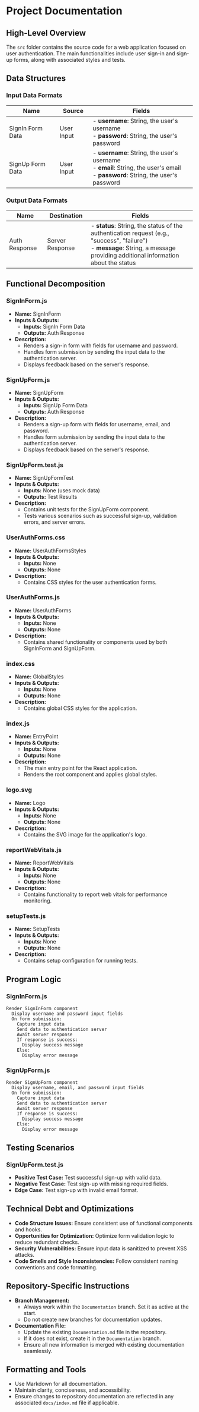 # Project Documentation

## High-Level Overview
The `src` folder contains the source code for a web application focused on user authentication. The main functionalities include user sign-in and sign-up forms, along with associated styles and tests.

## Data Structures

### Input Data Formats
| Name             | Source            | Fields                                                                 |
|------------------|-------------------|------------------------------------------------------------------------|
| SignIn Form Data | User Input        | - **username**: String, the user's username<br>- **password**: String, the user's password |
| SignUp Form Data | User Input        | - **username**: String, the user's username<br>- **email**: String, the user's email<br>- **password**: String, the user's password |

### Output Data Formats
| Name             | Destination       | Fields                                                                 |
|------------------|-------------------|------------------------------------------------------------------------|
| Auth Response    | Server Response   | - **status**: String, the status of the authentication request (e.g., "success", "failure")<br>- **message**: String, a message providing additional information about the status |

## Functional Decomposition

### SignInForm.js
- **Name:** SignInForm
- **Inputs & Outputs:**
  - **Inputs:** SignIn Form Data
  - **Outputs:** Auth Response
- **Description:** 
  - Renders a sign-in form with fields for username and password.
  - Handles form submission by sending the input data to the authentication server.
  - Displays feedback based on the server's response.

### SignUpForm.js
- **Name:** SignUpForm
- **Inputs & Outputs:**
  - **Inputs:** SignUp Form Data
  - **Outputs:** Auth Response
- **Description:** 
  - Renders a sign-up form with fields for username, email, and password.
  - Handles form submission by sending the input data to the authentication server.
  - Displays feedback based on the server's response.

### SignUpForm.test.js
- **Name:** SignUpFormTest
- **Inputs & Outputs:**
  - **Inputs:** None (uses mock data)
  - **Outputs:** Test Results
- **Description:** 
  - Contains unit tests for the SignUpForm component.
  - Tests various scenarios such as successful sign-up, validation errors, and server errors.

### UserAuthForms.css
- **Name:** UserAuthFormsStyles
- **Inputs & Outputs:**
  - **Inputs:** None
  - **Outputs:** None
- **Description:** 
  - Contains CSS styles for the user authentication forms.

### UserAuthForms.js
- **Name:** UserAuthForms
- **Inputs & Outputs:**
  - **Inputs:** None
  - **Outputs:** None
- **Description:** 
  - Contains shared functionality or components used by both SignInForm and SignUpForm.

### index.css
- **Name:** GlobalStyles
- **Inputs & Outputs:**
  - **Inputs:** None
  - **Outputs:** None
- **Description:** 
  - Contains global CSS styles for the application.

### index.js
- **Name:** EntryPoint
- **Inputs & Outputs:**
  - **Inputs:** None
  - **Outputs:** None
- **Description:** 
  - The main entry point for the React application.
  - Renders the root component and applies global styles.

### logo.svg
- **Name:** Logo
- **Inputs & Outputs:**
  - **Inputs:** None
  - **Outputs:** None
- **Description:** 
  - Contains the SVG image for the application's logo.

### reportWebVitals.js
- **Name:** ReportWebVitals
- **Inputs & Outputs:**
  - **Inputs:** None
  - **Outputs:** None
- **Description:** 
  - Contains functionality to report web vitals for performance monitoring.

### setupTests.js
- **Name:** SetupTests
- **Inputs & Outputs:**
  - **Inputs:** None
  - **Outputs:** None
- **Description:** 
  - Contains setup configuration for running tests.

## Program Logic

### SignInForm.js
```pseudo
Render SignInForm component
  Display username and password input fields
  On form submission:
    Capture input data
    Send data to authentication server
    Await server response
    If response is success:
      Display success message
    Else:
      Display error message
```

### SignUpForm.js
```pseudo
Render SignUpForm component
  Display username, email, and password input fields
  On form submission:
    Capture input data
    Send data to authentication server
    Await server response
    If response is success:
      Display success message
    Else:
      Display error message
```

## Testing Scenarios

### SignUpForm.test.js
- **Positive Test Case:** Test successful sign-up with valid data.
- **Negative Test Case:** Test sign-up with missing required fields.
- **Edge Case:** Test sign-up with invalid email format.

## Technical Debt and Optimizations
- **Code Structure Issues:** Ensure consistent use of functional components and hooks.
- **Opportunities for Optimization:** Optimize form validation logic to reduce redundant checks.
- **Security Vulnerabilities:** Ensure input data is sanitized to prevent XSS attacks.
- **Code Smells and Style Inconsistencies:** Follow consistent naming conventions and code formatting.

## Repository-Specific Instructions
- **Branch Management:**
  - Always work within the `Documentation` branch. Set it as active at the start.
  - Do not create new branches for documentation updates.
- **Documentation File:**
  - Update the existing `Documentation.md` file in the repository.
  - If it does not exist, create it in the `Documentation` branch.
  - Ensure all new information is merged with existing documentation seamlessly.

## Formatting and Tools
- Use Markdown for all documentation.
- Maintain clarity, conciseness, and accessibility.
- Ensure changes to repository documentation are reflected in any associated `docs/index.md` file if applicable.

